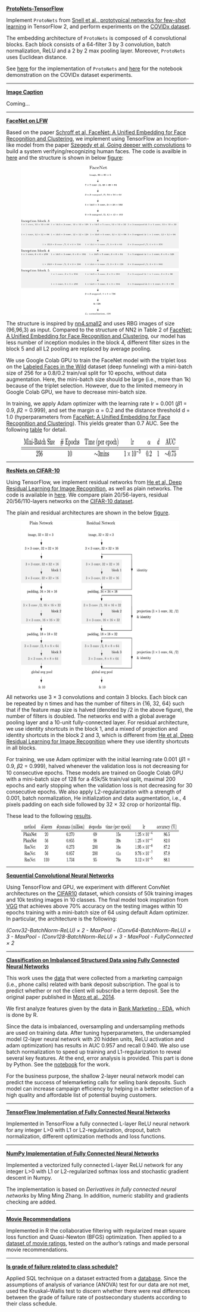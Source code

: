 **[ProtoNets-TensorFlow](https://github.com/DrMMZ/ProtoNets-TensorFlow)**

Implement `ProtoNets` from [Snell et al., prototypical networks for few-shot learning](https://arxiv.org/abs/1703.05175) in TensorFlow 2, and perform experiments on the [COVIDx dataset](https://github.com/lindawangg/COVID-Net/blob/master/docs/COVIDx.md).

The embedding architecture of `ProtoNets` is composed of 4 convolutional blocks. Each block consists of a 64-filter 3 by 3 convolution, batch normalization, ReLU and a 2 by 2 max pooling layer. Moreover, `ProtoNets` uses Euclidean distance.

See [here](https://github.com/DrMMZ/ProtoNets-TensorFlow/blob/master/ProtoNets/ProtoNets.py) for the implementation of `ProtoNets` and [here](https://github.com/DrMMZ/ProtoNets-TensorFlow/blob/master/Experiments/COVIDx.ipynb) for the notebook demonstration on the COVIDx dataset experiments.

----

**[Image Caption]()**

Coming...

----

**[FaceNet on LFW](https://github.com/DrMMZ/drmmz.github.io/blob/master/FaceNet)**

Based on the paper [Schroff et al, FaceNet: A Unified Embedding for Face Recognition and Clustering](https://arxiv.org/abs/1503.03832), we implement using TensorFlow an Inception-like model from the paper [Szegedy et al, Going deeper with convolutions](https://arxiv.org/pdf/1409.4842.pdf) to build a system verifying/recognizing human faces. The code is availble in [here](https://github.com/DrMMZ/drmmz.github.io/blob/master/FaceNet/FaceNet.py) and the structure is shown in below [figure](https://github.com/DrMMZ/drmmz.github.io/blob/master/FaceNet/FaceNet_fig.png):

<figure>
  <img align="middle" src='FaceNet/FaceNet_fig.png' width="500px" height="400px"/>
</figure>

The structure is inspired by [nn4.small2](https://github.com/cmusatyalab/openface/blob/master/models/openface/nn4.small2.def.lua) and uses RBG images of size (96,96,3) as input. Compared to the structure of NN2 in Table 2 of [FaceNet: A Unified Embedding for Face Recognition and Clustering](https://arxiv.org/abs/1503.03832), our model has less number of inception modules in the block 4, different filter sizes in the block 5 and all L2 pooling are replaced by average pooling.

We use Google Colab GPU to train the FaceNet model with the triplet loss on the [Labeled Faces in the Wild](http://vis-www.cs.umass.edu/lfw/) dataset (deep funneling) with a mini-batch size of 256 for a 0.8/0.2 train/val split for 10 epochs, without data augmentation. Here, the mini-batch size should be large (i.e., more than 1k) because of the triplet selection. However, due to the limited memeory in Google Colab GPU, we have to decrease mini-batch size. 

In training, we apply Adam optimizer with the learning rate lr = 0.001 (𝛽1 = 0.9, 𝛽2 = 0.999), and set the margin α = 0.2 and the distance threshold d = 1.0 (hyperparameters from [FaceNet: A Unified Embedding for Face Recognition and Clustering](https://arxiv.org/abs/1503.03832)). This yields greater than 0.7 AUC. See the following [table](https://github.com/DrMMZ/drmmz.github.io/blob/master/FaceNet/FaceNet_table.png) for detail.

<figure>
  <img align="middle" src='FaceNet/FaceNet_table.png' width="600px" height="50px"/>
</figure>

----

**[ResNets on CIFAR-10](https://github.com/DrMMZ/drmmz.github.io/blob/master/ResNet)**

Using TensorFlow, we implement residual networks from [He et al, Deep Residual Learning for Image Recognition](https://arxiv.org/abs/1512.03385), as well as plain networks. The code is available in [here](https://github.com/DrMMZ/drmmz.github.io/blob/master/ResNet/ResNet.py). We compare plain 20/56-layers, residual 20/56/110-layers networks on the [CIFAR-10 dataset](https://www.cs.toronto.edu/~kriz/cifar.html).

The plain and residual architectures are shown in the below [figure](https://github.com/DrMMZ/drmmz.github.io/blob/master/ResNet/architectures.png).

<figure>
  <img align="middle" src='ResNet/architectures.png' width="500px" height="450px"/>
</figure>

All networks use 3 × 3 convolutions and contain 3 blocks. Each block can be repeated by n times and has the number of filters in {16, 32, 64} such that if the feature map size is halved (denoted by /2 in the above figure), the number of filters is doubled. The networks end with a global average pooling layer and a 10-unit fully-connected layer. For residual architecture, we use identity shortcuts in the block 1, and a mixed of projection and identity shortcuts in the block 2 and 3, which is different from [He et al, Deep Residual Learning for Image Recognition](https://arxiv.org/abs/1512.03385) where they use identity shortcuts in all blocks.

For training, we use Adam optimizer with the initial learning rate 0.001 (𝛽1 = 0.9, 𝛽2 = 0.999), halved whenever the validation loss is not decreasing for 10 consecutive epochs. These models are trained on Google Colab GPU with a mini-batch size of 128 for a 45k/5k train/val split, maximal 200 epochs and early stopping when the validation loss is not decreasing for 30 consecutive epochs. We also apply L2-regularization with a strength of 0.001, batch normalization, He initialization and data augmentation, i.e., 4 pixels padding on each side followed by 32 × 32 crop or horizontal flip. 

These lead to the following [results](https://github.com/DrMMZ/drmmz.github.io/blob/master/ResNet/results.png).

<figure>
  <img align="middle" src='ResNet/results.png' width="600px" height="100px"/>
</figure>

----

**[Sequential Convolutional Neural Networks](https://github.com/DrMMZ/drmmz.github.io/blob/master/ConvNet.ipynb)**

Using TensorFlow and GPU, we experiment with different ConvNet architectures on the [CIFAR10](http://www.cs.toronto.edu/~kriz/cifar.html) dataset, which consists of 50k training images and 10k testing images in 10 classes. The final model took inspiration from [VGG](https://arxiv.org/abs/1409.1556) that achieves above 70% accuracy on the testing images within 10 epochs training with a mini-batch size of 64 using default Adam optimizer. In particular, the architecture is the following:

*(Conv32-BatchNorm-ReLU) × 2 - MaxPool - (Conv64-BatchNorm-ReLU) × 3 - MaxPool - (Conv128-BatchNorm-ReLU) × 3 - MaxPool - FullyConnected × 2*

----

**[Classification on Imbalanced Structured Data using Fully Connected Neural Networks](https://github.com/DrMMZ/drmmz.github.io/blob/master/NN_ImbalancedStructured.ipynb)**

This work uses the [data](https://archive.ics.uci.edu/ml/datasets/Bank+Marketing) that were collected from a marketing campaign (i.e., phone calls) related with bank deposit subscription. The goal is to predict whether or not the client will subscribe a term deposit. See the original paper published in [Moro et al., 2014](http://dx.doi.org/10.1016/j.dss.2014.03.001).

We first analyze features given by the data in [Bank Marketing - EDA](http://htmlpreview.github.io/?https://github.com/DrMMZ/drmmz.github.io/blob/master/bank_EDA.nb.html), which is done by R.

Since the data is imbalanced, oversampling and undersampling methods are used on training data. After tuning hyperparameters, the undersampled model (2-layer neural network with 20 hidden units, ReLU activation and adam optimization) has results in AUC 0.957 and recall 0.940. We also use batch normalization to speed up training and L1-regularization to reveal several key features. At the end, error analysis is provided. This part is done by Python. See the [notebook](https://github.com/DrMMZ/drmmz.github.io/blob/master/NN_ImbalancedStructured.ipynb) for the work. 

For the business purpose, the shallow 2-layer neural network model can predict the success of telemarketing calls for selling bank deposits. Such model can increase campaign efficiency by helping in a better selection of a high quality and affordable list of potential buying customers.

----

**[TensorFlow Implementation of Fully Connected Neural Networks](https://github.com/DrMMZ/drmmz.github.io/blob/master/NN_tensorflow.ipynb)**

Implemented in TensorFlow a fully connected L-layer ReLU neural network for any integer L>0 with L1 or L2-regularization, dropout, batch normalization, different optimization methods and loss functions.

----

**[NumPy Implementation of Fully Connected Neural Networks](https://github.com/DrMMZ/drmmz.github.io/blob/master/NN_numpy.ipynb)**

Implemented a vectorized fully connected L-layer ReLU network for any integer L>0 with L1 or L2-regularized softmax loss and stochastic gradient descent in Numpy.

The implementation is based on *Derivatives in fully connected neural networks* by Ming Ming Zhang. In addition, numeric stability and gradients checking are added.

----

**[Movie Recommendations](http://htmlpreview.github.io/?https://github.com/DrMMZ/drmmz.github.io/blob/master/Movies.nb.html)**

Implemented in R the collaborative filtering with regularized mean square loss function and Quasi-Newton (BFGS) optimization. Then applied to a [dataset of movie ratings](https://grouplens.org/datasets/movielens/), tested on the author’s ratings and made personal movie recommendations.

----

**[Is grade of failure related to class schedule?](http://htmlpreview.github.io/?https://github.com/DrMMZ/drmmz.github.io/blob/master/School.html)**

Applied SQL technique on a dataset extracted from a [database](https://www.kaggle.com/Madgrades/uw-madison-courses). Since the assumptions of analysis of variance (ANOVA) test for our data are not met, used the Kruskal–Wallis test to discern whether there were real differences between the grade of failure rate of postsecondary students according to their class schedule.
